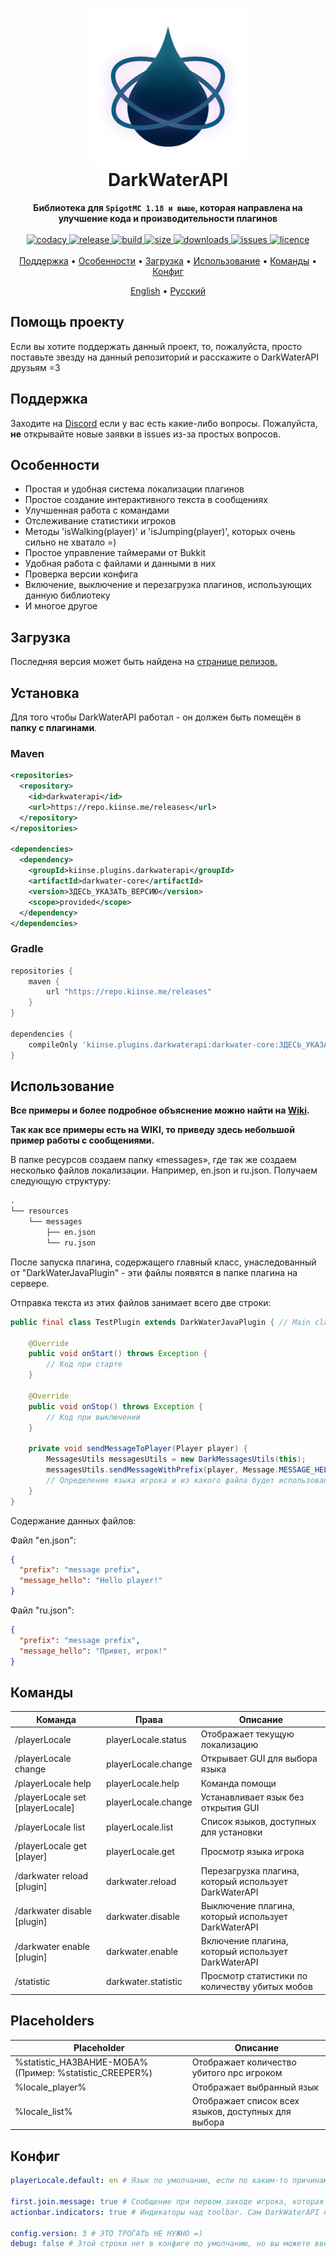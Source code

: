<h1 align="center">
  <img width=250 height=250 src="https://raw.githubusercontent.com/kiinse/DarkWaterAPI/master/.github/img/logo.png"  alt=""/>
  <br>DarkWaterAPI<br>
</h1>

<p align="center">
  <b>Библиотека для <code>SpigotMC 1.18 и выше</code>, которая направлена на улучшение кода и производительности плагинов</b><br><br>

  <a href="https://app.codacy.com/gh/kiinse/DarkWaterAPI/dashboard">
    <img src="https://app.codacy.com/project/badge/Grade/04669f7c982b4ec8ba4783493dfb1ca9" alt="codacy"/>
  </a>

  <a href="https://github.com/kiinse/DarkWaterAPI/releases">
    <img src="https://img.shields.io/github/v/release/kiinse/DarkWaterAPI?include_prereleases&style=flat-square" alt="release">
  </a>
  <a href="https://github.com/kiinse/DarkWaterAPI/actions/workflows/gradle-package.yml">
    <img src="https://img.shields.io/github/workflow/status/kiinse/DarkWaterAPI/Create%20packages%20with%20Gradle?style=flat-square" alt="build"> 
  </a>
  <a href="https://github.com/kiinse/DarkWaterAPI">
    <img src="https://img.shields.io/github/repo-size/kiinse/DarkWaterAPI?style=flat-square" alt="size"> 
  </a>
  <a href="https://github.com/kiinse/DarkWaterAPI/releases">
    <img src="https://img.shields.io/github/downloads/kiinse/DarkWaterAPI/total?style=flat-square" alt="downloads"> 
  </a>
  <a href="https://github.com/kiinse/DarkWaterAPI/issues">
    <img src="https://img.shields.io/github/issues/kiinse/DarkWaterAPI?style=flat-square" alt="issues"> 
  </a>
  <a href="https://github.com/kiinse/DarkWaterAPI/blob/master/LICENSE">
    <img src="https://img.shields.io/github/license/kiinse/DarkWaterAPI?style=flat-square" alt="licence"> 
  </a><br><br>
  <a href="#поддержка">Поддержка</a> •
  <a href="#особенности">Особенности</a> •
  <a href="#загрузка">Загрузка</a> •
  <a href="#использование">Использование</a> •
  <a href="#команды">Команды</a> •
  <a href="#конфиг">Конфиг</a>
</p>
<p align="center">
  <a href="https://github.com/kiinse/DarkWaterAPI/blob/master/README.md">English</a> • <ins>Русский</ins>
</p>

## Помощь проекту

Если вы хотите поддержать данный проект, то, пожалуйста, просто поставьте звезду на данный репозиторий и расскажите о
DarkWaterAPI друзьям =3

## Поддержка

Заходите на [Discord](https://discord.gg/ec7y5NY82b) если у вас есть какие-либо вопросы.
Пожалуйста, **не** открывайте новые заявки в issues из-за простых вопросов.

## Особенности

- Простая и удобная система локализации плагинов
- Простое создание интерактивного текста в сообщениях
- Улучшенная работа с командами
- Отслеживание статистики игроков
- Методы 'isWalking(player)' и 'isJumping(player)', которых очень сильно не хватало =)
- Простое управление таймерами от Bukkit
- Удобная работа с файлами и данными в них
- Проверка версии конфига
- Включение, выключение и перезагрузка плагинов, использующих данную библиотеку
- И многое другое

## Загрузка

Последняя версия может быть найдена на <a href="https://github.com/kiinse/DarkWaterAPI/releases">странице
релизов.</a><br>

## Установка

Для того чтобы DarkWaterAPI работал - он должен быть помещён в **папку с плагинами**.

### Maven

```xml
<repositories>
  <repository>
    <id>darkwaterapi</id>
    <url>https://repo.kiinse.me/releases</url>
  </repository>
</repositories>

<dependencies>
  <dependency>
    <groupId>kiinse.plugins.darkwaterapi</groupId>
    <artifactId>darkwater-core</artifactId>
    <version>ЗДЕСЬ_УКАЗАТЬ_ВЕРСИЮ</version>
    <scope>provided</scope>
  </dependency>
</dependencies>
```

### Gradle

```groovy
repositories {
    maven {
        url "https://repo.kiinse.me/releases"
    }
}

dependencies {
    compileOnly 'kiinse.plugins.darkwaterapi:darkwater-core:ЗДЕСЬ_УКАЗАТЬ_ВЕРСИЮ'
}
```

## Использование

<b>Все примеры и более подробное объяснение можно найти на [Wiki](https://github.com/kiinse/DarkWaterAPI/wiki).</b>

<b>Так как все примеры есть на WIKI, то приведу здесь небольшой пример работы с сообщениями.</b>

В папке ресурсов создаем папку «messages», где так же создаем несколько файлов локализации. Например, en.json и ru.json.
Получаем следующую структуру:

```txt
.
└── resources
    └── messages
        ├── en.json
        └── ru.json
```

После запуска плагина, содержащего главный класс, унаследованный от "DarkWaterJavaPlugin" - эти файлы появятся в папке
плагина на сервере.

Отправка текста из этих файлов занимает всего две строки:

```java
public final class TestPlugin extends DarkWaterJavaPlugin { // Main class

    @Override
    public void onStart() throws Exception {
        // Код при старте
    }

    @Override
    public void onStop() throws Exception {
        // Код при выключении
    }

    private void sendMessageToPlayer(Player player) {
        MessagesUtils messagesUtils = new DarkMessagesUtils(this);
        messagesUtils.sendMessageWithPrefix(player, Message.MESSAGE_HELLO); // Отправляем игроку строку "message_hello" из json файлов с локализациями.
        // Определение языка игрока и из какого файла будет использована строка с текстом определяется автоматически.
    }
}

```

Содержание данных файлов:

Файл "en.json":

```json
{
  "prefix": "message prefix",
  "message_hello": "Hello player!"
}
```

Файл "ru.json":

```json
{
  "prefix": "message prefix",
  "message_hello": "Привет, игрок!"
}
```

## Команды

| Команда                     | Права               | Описание                                              |
|-----------------------------|---------------------|-------------------------------------------------------|
| /playerLocale                     | playerLocale.status       | Отображает текущую локализацию                        |
| /playerLocale change              | playerLocale.change       | Открывает GUI для выбора языка                        |
| /playerLocale help                | playerLocale.help         | Команда помощи                                        |
| /playerLocale set [playerLocale]        | playerLocale.change       | Устанавливает язык без открытия GUI                   |
| /playerLocale list                | playerLocale.list         | Список языков, доступных для установки                |
| /playerLocale get [player]        | playerLocale.get          | Просмотр языка игрока                                 |
| /darkwater reload [plugin]  | darkwater.reload    | Перезагрузка плагина, который использует DarkWaterAPI |
| /darkwater disable [plugin] | darkwater.disable   | Выключение плагина, который использует DarkWaterAPI   |
| /darkwater enable [plugin]  | darkwater.enable    | Включение плагина, который использует DarkWaterAPI    |
| /statistic                  | darkwater.statistic | Просмотр статистики по количеству убитых мобов        |

## Placeholders

| Placeholder                                             | Описание                                            |
|---------------------------------------------------------|-----------------------------------------------------|
| %statistic_НАЗВАНИЕ-МОБА% (Пример: %statistic_CREEPER%) | Отображает количество убитого npc игроком           |
| %locale_player%                                         | Отображает выбранный язык                           |
| %locale_list%                                           | Отображает список всех языков, доступных для выбора |

## Конфиг

```yaml
playerLocale.default: en # Язык по умолчанию, если по каким-то причинам он не смог определиться при первом заходе игрока

first.join.message: true # Сообщение при первом заходе игрока, которая говорит какой язык был определён у него.
actionbar.indicators: true # Индикаторы над toolbar. Сам DarkWaterAPI не использует эту функцию, но она может быть нужна для других плагинов. Требуется PlaceholderAPI для работы.

config.version: 3 # ЭТО ТРОГАТЬ НЕ НУЖНО =)
debug: false # Этой строки нет в конфиге по умолчанию, но вы можете ввести ее в конфиг DarkWaterAPI для отображения CONFIG логов в консоли сервера.
```
